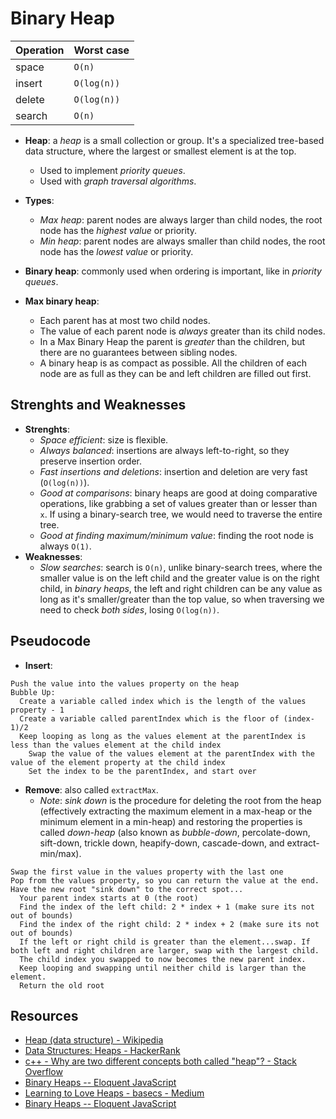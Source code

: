 # Binary Heap

| Operation | Worst case  |
| --------- | ----------- |
| space     | `O(n)`      |
| insert    | `O(log(n))` |
| delete    | `O(log(n))` |
| search    | `O(n)`      |

* **Heap**: a *heap* is a small collection or group. It's a specialized tree-based data structure, where the largest or smallest element is at the top.
  * Used to implement *priority queues*.
  * Used with *graph traversal algorithms*.

* **Types**:
  * *Max heap*: parent nodes are always larger than child nodes, the root node has the *highest value* or priority.
  * *Min heap*: parent nodes are always smaller than child nodes, the root node has the *lowest value* or priority.

* **Binary heap**: commonly used when ordering is important, like in *priority queues*.

* **Max binary heap**:
  * Each parent has at most two child nodes.
  * The value of each parent node is *always* greater than its child nodes.
  * In a Max Binary Heap the parent is *greater* than the children, but there are no guarantees between sibling nodes.
  * A binary heap is as compact as possible. All the children of each node are as full as they can be and left children are filled out first.

## Strenghts and Weaknesses

* **Strenghts**:
  * *Space efficient*: size is flexible.
  * *Always balanced*: insertions are always left-to-right, so they preserve insertion order.
  * *Fast insertions and deletions*: insertion and deletion are very fast (`O(log(n))`).
  * *Good at comparisons*: binary heaps are good at doing comparative operations, like grabbing a set of values greater than or lesser than `x`. If using a binary-search tree, we would need to traverse the entire tree.
  * *Good at finding maximum/minimum value*: finding the root node is always `O(1)`.
* **Weaknesses**:
  * *Slow searches*: search is `O(n)`, unlike binary-search trees, where the smaller value is on the left child and the greater value is on the right child, in *binary heaps*, the left and right children can be any value as long as it's smaller/greater than the top value, so when traversing we need to check *both sides*, losing `O(log(n))`.

## Pseudocode

* **Insert**:

```
Push the value into the values property on the heap
Bubble Up:
  Create a variable called index which is the length of the values property - 1
  Create a variable called parentIndex which is the floor of (index-1)/2
  Keep looping as long as the values element at the parentIndex is less than the values element at the child index
    Swap the value of the values element at the parentIndex with the value of the element property at the child index
    Set the index to be the parentIndex, and start over
```

* **Remove**: also called `extractMax`.
  * *Note*: *sink down* is the procedure for deleting the root from the heap (effectively extracting the maximum element in a max-heap or the minimum element in a min-heap) and restoring the properties is called *down-heap* (also known as *bubble-down*, percolate-down, sift-down, trickle down, heapify-down, cascade-down, and extract-min/max).

```
Swap the first value in the values property with the last one
Pop from the values property, so you can return the value at the end.
Have the new root "sink down" to the correct spot...​
  Your parent index starts at 0 (the root)
  Find the index of the left child: 2 * index + 1 (make sure its not out of bounds)
  Find the index of the right child: 2 * index + 2 (make sure its not out of bounds)
  If the left or right child is greater than the element...swap. If both left and right children are larger, swap with the largest child.
  The child index you swapped to now becomes the new parent index.
  Keep looping and swapping until neither child is larger than the element.
  Return the old root
```

## Resources

* [Heap (data structure) - Wikipedia](https://en.wikipedia.org/wiki/Heap_(data_structure))
* [Data Structures: Heaps - HackerRank](https://www.youtube.com/watch?v=t0Cq6tVNRBA)
* [c++ - Why are two different concepts both called "heap"? - Stack Overflow](https://stackoverflow.com/questions/1699057/why-are-two-different-concepts-both-called-heap)
* [Binary Heaps -- Eloquent JavaScript](https://eloquentjavascript.net/1st_edition/appendix2.html)
* [Learning to Love Heaps - basecs - Medium](https://medium.com/basecs/learning-to-love-heaps-cef2b273a238)
* [Binary Heaps -- Eloquent JavaScript](https://eloquentjavascript.net/1st_edition/appendix2.html)
